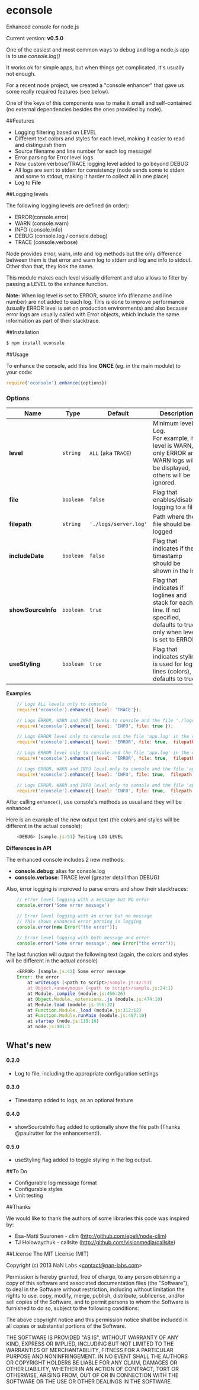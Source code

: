 econsole
========

Enhanced console for node.js

Current version: **v0.5.0**

One of the easiest and most common ways to debug and log a node.js app is to use *console.log()*

It works ok for simple apps, but when things get complicated, it's usually not enough.

For a recent node project, we created a "console enhancer" that gave us some really required features (see below).

One of the keys of this components was to make it small and self-contained (no external dependencies besides the ones provided by node).

##Features

 - Logging filtering based on LEVEL
 - Different text colors and styles for each level, making it easier to read and distinguish them
 - Source filename and line number for each log message!
 - Error parsing for Error level logs
 - New custom verbose/TRACE logging level added to go beyond DEBUG
 - All logs are sent to stderr for consistency (node sends some to stderr and some to stdout, making it harder to collect all in one place)
 - Log to **File**

##Logging levels


The following logging levels are defined (in order):

 - ERROR(console.error)
 - WARN (console.warn)
 - INFO (console.info)
 - DEBUG (console.log / console.debug)
 - TRACE (console.verbose)

Node provides error, warn, info and log methods but the only difference between them is that error and warn log to stderr and log and info to stdout. Other than that, they look the same.

This module makes each level visually diferrent and also allows to filter by passing a LEVEL to the enhance function.

**Note:** When log level is set to ERROR, source info (filename and line number) are not added to each log. This is done to improve performance (usually ERROR level is set on production environments) and also because error logs are usually called with Error objects, which include the same information as part of their stacktrace.

##Installation

```javascript
$ npm install econsole
```

##Usage


To enhance the console, add this line **ONCE** (eg. in the main module) to your code:

```javascript
require('econsole').enhance({options})
```

### Options
Name | Type | Default | Description
----|---|----|------
**level** | ```string``` | ```ALL``` (aka ```TRACE```) | Minimum level to Log. <br>For example, if level is WARN, only ERROR and WARN logs will be displayed, others will be ignored.
**file** | ```boolean``` | ```false``` | Flag that enables/disables logging to a file
**filepath** | ```string``` | ```'./logs/server.log'``` | Path where the file should be logged
**includeDate** | ```boolean``` | ```false``` | Flag that indicates if the timestamp should be shown in the log
**showSourceInfo** | ```boolean``` | ```true``` | Flag that indicates if loglines and stack for each line. If not specified, defaults to true only when level is set to ERROR.
**useStyling** | ```boolean``` | ```true``` | Flag that indicates styling is used for log lines (colors), defaults to true

**Examples**

```javascript
    // Logs ALL levels only to console
    require('econsole').enhance({ level: 'TRACE'});

    // Logs ERROR, WARN and INFO levels to console and the file './logs/server.log'
    require('econsole').enhance({ level: 'INFO', file: true });

    // Logs ERROR level only to console and the file 'app.log' in the current directory
    require('econsole').enhance({ level: 'ERROR', file: true,  filepath: './app.log'});

    // Logs ERROR level only to console and the file 'app.log' in the current directory, showing the log timestamp
    require('econsole').enhance({ level: 'ERROR', file: true,  filepath: './app.log', includeDate: true});

    // Logs ERROR, WARN and INFO level only to console and the file 'app.log' in the current directory, showing the log timestamp and no source info (log lines and stack)
    require('econsole').enhance({ level: 'INFO', file: true,  filepath: './app.log', includeDate: true, showSourceInfo: false});

    // Logs ERROR, WARN and INFO level only to console and the file 'app.log' in the current directory, showing the log timestamp, no source info and no styling
    require('econsole').enhance({ level: 'INFO', file: true,  filepath: './app.log', includeDate: true, showSourceInfo: false, useStyling: false});

```

After calling ```enhance()```, use console's methods as usual and they will be enhanced.

Here is an example of the new output text (the colors and styles will be different in the actual console):

```javascript
    <DEBUG> [sample.js:51] Testing LOG LEVEL
```

**Differences in API**

The enhanced console includes 2 new methods:

 - **console.debug**: alias for console.log
 - **console.verbose**: TRACE level (greater detail than DEBUG)

Also, error logging is improved to parse errors and show their stacktraces:

```javascript
    // Error level logging with a message but NO error
    console.error('Some error message')

    // Error level logging with an error but no message
    // This shows enhanced error parsing in logging
    console.error(new Error("the error"));

    // Error level logging with both message and error
    console.error('Some error message', new Error("the error"));
```

The last function will output the following text (again, the colors and styles will be different in the actual console)

```javascript
    <ERROR> [sample.js:42] Some error message
    Error: the error
        at writeLogs (<path to script>/sample.js:42:53)
        at Object.<anonymous> (<path to script>/sample.js:24:1)
        at Module._compile (module.js:456:26)
        at Object.Module._extensions..js (module.js:474:10)
        at Module.load (module.js:356:32)
        at Function.Module._load (module.js:312:12)
        at Function.Module.runMain (module.js:497:10)
        at startup (node.js:119:16)
        at node.js:901:3
```

## What's new

#### 0.2.0
 - Log to file, including the appropriate configuration settings

#### 0.3.0
 - Timestamp added to logs, as an optional feature

#### 0.4.0
 - showSourceInfo flag added to optionally show the file path (Thanks @paulrutter for the enhancement!).

#### 0.5.0
 - useStyling flag added to toggle styling in the log output.

##To Do


 - Configurable log message format
 - Configurable styles
 - Unit testing


##Thanks

We would like to thank the authors of some libraries this code was inspired by:

 - Esa-Matti Suuronen - clim (http://github.com/epeli/node-clim)
 - TJ Holowaychuk - callsite (http://github.com/visionmedia/callsite)

##License
The MIT License (MIT)

Copyright (c) 2013 NaN Labs &lt;contact@nan-labs.com&gt;

Permission is hereby granted, free of charge, to any person obtaining a copy of
this software and associated documentation files (the "Software"), to deal in
the Software without restriction, including without limitation the rights to
use, copy, modify, merge, publish, distribute, sublicense, and/or sell copies of
the Software, and to permit persons to whom the Software is furnished to do so,
subject to the following conditions:

The above copyright notice and this permission notice shall be included in all
copies or substantial portions of the Software.

THE SOFTWARE IS PROVIDED "AS IS", WITHOUT WARRANTY OF ANY KIND, EXPRESS OR
IMPLIED, INCLUDING BUT NOT LIMITED TO THE WARRANTIES OF MERCHANTABILITY, FITNESS
FOR A PARTICULAR PURPOSE AND NONINFRINGEMENT. IN NO EVENT SHALL THE AUTHORS OR
COPYRIGHT HOLDERS BE LIABLE FOR ANY CLAIM, DAMAGES OR OTHER LIABILITY, WHETHER
IN AN ACTION OF CONTRACT, TORT OR OTHERWISE, ARISING FROM, OUT OF OR IN
CONNECTION WITH THE SOFTWARE OR THE USE OR OTHER DEALINGS IN THE SOFTWARE.
